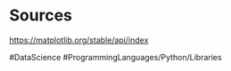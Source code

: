 
# Sources
https://matplotlib.org/stable/api/index

#DataScience
#ProgrammingLanguages/Python/Libraries